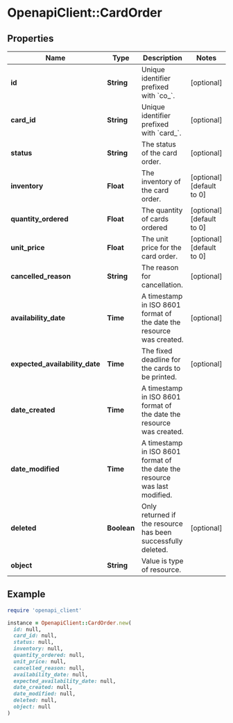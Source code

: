 # OpenapiClient::CardOrder

## Properties

| Name | Type | Description | Notes |
| ---- | ---- | ----------- | ----- |
| **id** | **String** | Unique identifier prefixed with &#x60;co_&#x60;. | [optional] |
| **card_id** | **String** | Unique identifier prefixed with &#x60;card_&#x60;. | [optional] |
| **status** | **String** | The status of the card order. | [optional] |
| **inventory** | **Float** | The inventory of the card order. | [optional][default to 0] |
| **quantity_ordered** | **Float** | The quantity of cards ordered | [optional][default to 0] |
| **unit_price** | **Float** | The unit price for the card order. | [optional][default to 0] |
| **cancelled_reason** | **String** | The reason for cancellation. | [optional] |
| **availability_date** | **Time** | A timestamp in ISO 8601 format of the date the resource was created. | [optional] |
| **expected_availability_date** | **Time** | The fixed deadline for the cards to be printed. | [optional] |
| **date_created** | **Time** | A timestamp in ISO 8601 format of the date the resource was created. |  |
| **date_modified** | **Time** | A timestamp in ISO 8601 format of the date the resource was last modified. |  |
| **deleted** | **Boolean** | Only returned if the resource has been successfully deleted. | [optional] |
| **object** | **String** | Value is type of resource. |  |

## Example

```ruby
require 'openapi_client'

instance = OpenapiClient::CardOrder.new(
  id: null,
  card_id: null,
  status: null,
  inventory: null,
  quantity_ordered: null,
  unit_price: null,
  cancelled_reason: null,
  availability_date: null,
  expected_availability_date: null,
  date_created: null,
  date_modified: null,
  deleted: null,
  object: null
)
```

